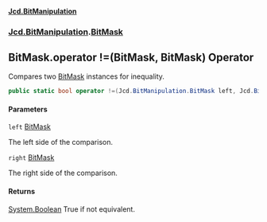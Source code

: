 #### [Jcd.BitManipulation](index.md 'index')

### [Jcd.BitManipulation](Jcd.BitManipulation.md 'Jcd.BitManipulation').[BitMask](Jcd.BitManipulation.BitMask.md 'Jcd.BitManipulation.BitMask')

## BitMask.operator !=(BitMask, BitMask) Operator

Compares two
[BitMask](Jcd.BitManipulation.BitMask.md 'Jcd.BitManipulation.BitMask')
instances for inequality.

```csharp
public static bool operator !=(Jcd.BitManipulation.BitMask left, Jcd.BitManipulation.BitMask right);
```

#### Parameters

<a name='Jcd.BitManipulation.BitMask.op_Inequality(Jcd.BitManipulation.BitMask,Jcd.BitManipulation.BitMask).left'></a>

`left` [BitMask](Jcd.BitManipulation.BitMask.md 'Jcd.BitManipulation.BitMask')

The left side of the comparison.

<a name='Jcd.BitManipulation.BitMask.op_Inequality(Jcd.BitManipulation.BitMask,Jcd.BitManipulation.BitMask).right'></a>

`right` [BitMask](Jcd.BitManipulation.BitMask.md 'Jcd.BitManipulation.BitMask')

The right side of the comparison.

#### Returns

[System.Boolean](https://docs.microsoft.com/en-us/dotnet/api/System.Boolean 'System.Boolean')
True if not equivalent.